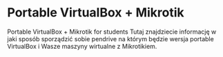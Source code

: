 # Portable VirtualBox + Mikrotik 
 Portable VirtualBox + Mikrotik  for students
Tutaj znajdziecie informację w jaki sposób sporządzić sobie pendrive na którym będzie wersja portable VirtualBox i Wasze maszyny wirtualne z Mikrotikiem.
